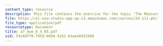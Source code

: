 ```yaml
---
content_type: resource
description: This file contains the exercise for the topic 'The Measurement Problem'.
file: https://ol-ocw-studio-app-qa.s3.amazonaws.com/courses/24-111-philosophy-of-quantum-mechanics-spring-2005/5424dff8745d66943a5261aee64254b0_a7_due_4_4_05.pdf
file_type: application/pdf
resourcetype: Document
title: a7_due_4_4_05.pdf
uid: 5424dff8-745d-6694-3a52-61aee64254b0
---
```

